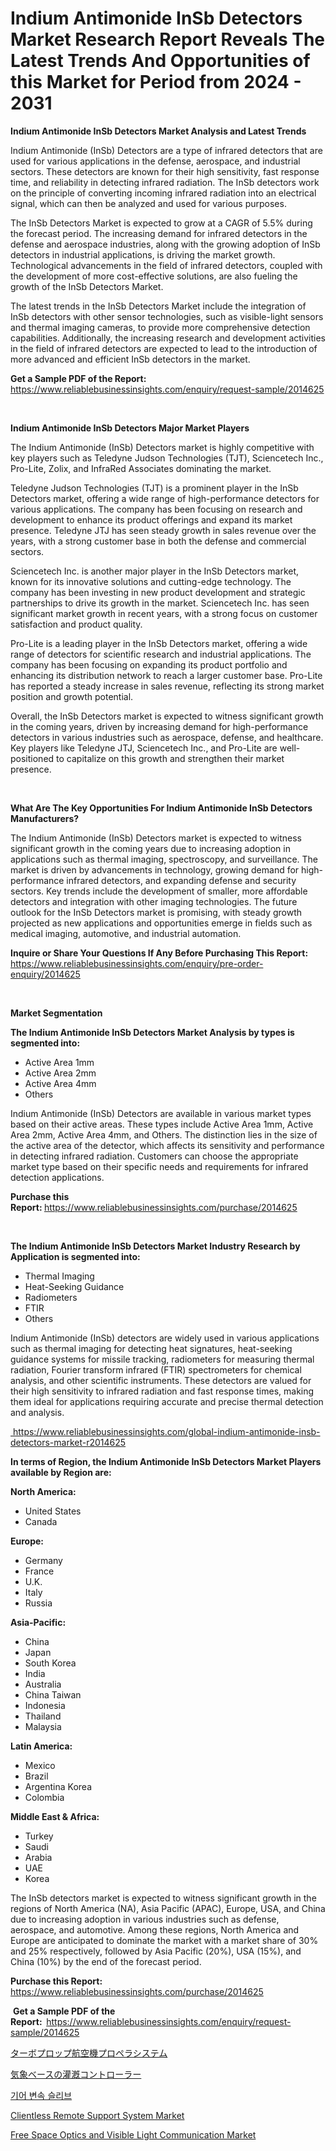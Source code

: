 <p><h1>Indium Antimonide InSb Detectors Market Research Report Reveals The Latest Trends And Opportunities of this Market for Period from 2024 - 2031</h1></p><p><strong>Indium Antimonide InSb Detectors Market Analysis and Latest Trends</strong></p>
<p><p>Indium Antimonide (InSb) Detectors are a type of infrared detectors that are used for various applications in the defense, aerospace, and industrial sectors. These detectors are known for their high sensitivity, fast response time, and reliability in detecting infrared radiation. The InSb detectors work on the principle of converting incoming infrared radiation into an electrical signal, which can then be analyzed and used for various purposes.</p><p>The InSb Detectors Market is expected to grow at a CAGR of 5.5% during the forecast period. The increasing demand for infrared detectors in the defense and aerospace industries, along with the growing adoption of InSb detectors in industrial applications, is driving the market growth. Technological advancements in the field of infrared detectors, coupled with the development of more cost-effective solutions, are also fueling the growth of the InSb Detectors Market.</p><p>The latest trends in the InSb Detectors Market include the integration of InSb detectors with other sensor technologies, such as visible-light sensors and thermal imaging cameras, to provide more comprehensive detection capabilities. Additionally, the increasing research and development activities in the field of infrared detectors are expected to lead to the introduction of more advanced and efficient InSb detectors in the market.</p></p>
<p><strong>Get a Sample PDF of the Report:&nbsp;</strong> <a href="https://www.reliablebusinessinsights.com/enquiry/request-sample/2014625">https://www.reliablebusinessinsights.com/enquiry/request-sample/2014625</a></p>
<p>&nbsp;</p>
<p><strong>Indium Antimonide InSb Detectors Major Market Players</strong></p>
<p><p>The Indium Antimonide (InSb) Detectors market is highly competitive with key players such as Teledyne Judson Technologies (TJT), Sciencetech Inc., Pro-Lite, Zolix, and InfraRed Associates dominating the market. </p><p>Teledyne Judson Technologies (TJT) is a prominent player in the InSb Detectors market, offering a wide range of high-performance detectors for various applications. The company has been focusing on research and development to enhance its product offerings and expand its market presence. Teledyne JTJ has seen steady growth in sales revenue over the years, with a strong customer base in both the defense and commercial sectors.</p><p>Sciencetech Inc. is another major player in the InSb Detectors market, known for its innovative solutions and cutting-edge technology. The company has been investing in new product development and strategic partnerships to drive its growth in the market. Sciencetech Inc. has seen significant market growth in recent years, with a strong focus on customer satisfaction and product quality.</p><p>Pro-Lite is a leading player in the InSb Detectors market, offering a wide range of detectors for scientific research and industrial applications. The company has been focusing on expanding its product portfolio and enhancing its distribution network to reach a larger customer base. Pro-Lite has reported a steady increase in sales revenue, reflecting its strong market position and growth potential.</p><p>Overall, the InSb Detectors market is expected to witness significant growth in the coming years, driven by increasing demand for high-performance detectors in various industries such as aerospace, defense, and healthcare. Key players like Teledyne JTJ, Sciencetech Inc., and Pro-Lite are well-positioned to capitalize on this growth and strengthen their market presence.</p></p>
<p>&nbsp;</p>
<p><strong>What Are The Key Opportunities For Indium Antimonide InSb Detectors Manufacturers?</strong></p>
<p><p>The Indium Antimonide (InSb) Detectors market is expected to witness significant growth in the coming years due to increasing adoption in applications such as thermal imaging, spectroscopy, and surveillance. The market is driven by advancements in technology, growing demand for high-performance infrared detectors, and expanding defense and security sectors. Key trends include the development of smaller, more affordable detectors and integration with other imaging technologies. The future outlook for the InSb Detectors market is promising, with steady growth projected as new applications and opportunities emerge in fields such as medical imaging, automotive, and industrial automation.</p></p>
<p><strong>Inquire or Share Your Questions If Any Before Purchasing This Report:</strong> <a href="https://www.reliablebusinessinsights.com/enquiry/pre-order-enquiry/2014625">https://www.reliablebusinessinsights.com/enquiry/pre-order-enquiry/2014625</a></p>
<p>&nbsp;</p>
<p><strong>Market Segmentation</strong></p>
<p><strong>The Indium Antimonide InSb Detectors Market Analysis by types is segmented into:</strong></p>
<p><ul><li>Active Area 1mm</li><li>Active Area 2mm</li><li>Active Area 4mm</li><li>Others</li></ul></p>
<p><p>Indium Antimonide (InSb) Detectors are available in various market types based on their active areas. These types include Active Area 1mm, Active Area 2mm, Active Area 4mm, and Others. The distinction lies in the size of the active area of the detector, which affects its sensitivity and performance in detecting infrared radiation. Customers can choose the appropriate market type based on their specific needs and requirements for infrared detection applications.</p></p>
<p><strong>Purchase this Report:&nbsp;</strong><a href="https://www.reliablebusinessinsights.com/purchase/2014625">https://www.reliablebusinessinsights.com/purchase/2014625</a></p>
<p>&nbsp;</p>
<p><strong>The Indium Antimonide InSb Detectors Market Industry Research by Application is segmented into:</strong></p>
<p><ul><li>Thermal Imaging</li><li>Heat-Seeking Guidance</li><li>Radiometers</li><li>FTIR</li><li>Others</li></ul></p>
<p><p>Indium Antimonide (InSb) detectors are widely used in various applications such as thermal imaging for detecting heat signatures, heat-seeking guidance systems for missile tracking, radiometers for measuring thermal radiation, Fourier transform infrared (FTIR) spectrometers for chemical analysis, and other scientific instruments. These detectors are valued for their high sensitivity to infrared radiation and fast response times, making them ideal for applications requiring accurate and precise thermal detection and analysis.</p></p>
<p><a href="https://www.reliablebusinessinsights.com/global-indium-antimonide-insb-detectors-market-r2014625">&nbsp;https://www.reliablebusinessinsights.com/global-indium-antimonide-insb-detectors-market-r2014625</a></p>
<p><strong>In terms of Region, the Indium Antimonide InSb Detectors Market Players available by Region are:</strong></p>
<p>
    <p> <strong> North America: </strong>
        <ul>
            <li>United States</li>
            <li>Canada</li>
        </ul>
        </p> 
    <p> <strong> Europe: </strong>
        <ul>
            <li>Germany</li>
            <li>France</li>
            <li>U.K.</li>
            <li>Italy</li>
            <li>Russia</li>
        </ul>
        </p> 
    <p> <strong> Asia-Pacific: </strong>
        <ul>
            <li>China</li>
            <li>Japan</li>
            <li>South Korea</li>
            <li>India</li>
            <li>Australia</li>
            <li>China Taiwan</li>
            <li>Indonesia</li>
            <li>Thailand</li>
            <li>Malaysia</li>
        </ul>
        </p> 
    <p> <strong> Latin America: </strong>
        <ul>
            <li>Mexico</li>
            <li>Brazil</li>
            <li>Argentina Korea</li>
            <li>Colombia</li>
        </ul>
        </p> 
    <p> <strong> Middle East & Africa: </strong>
        <ul>
            <li>Turkey</li>
            <li>Saudi</li>
            <li>Arabia</li>
            <li>UAE</li>
            <li>Korea</li>
        </ul>
    </p>
    </p>
<p><p>The InSb detectors market is expected to witness significant growth in the regions of North America (NA), Asia Pacific (APAC), Europe, USA, and China due to increasing adoption in various industries such as defense, aerospace, and automotive. Among these regions, North America and Europe are anticipated to dominate the market with a market share of 30% and 25% respectively, followed by Asia Pacific (20%), USA (15%), and China (10%) by the end of the forecast period.</p></p>
<p><strong>Purchase this Report: </strong><a href="https://www.reliablebusinessinsights.com/purchase/2014625">https://www.reliablebusinessinsights.com/purchase/2014625</a></p>
<p>&nbsp;<strong>Get a Sample PDF of the Report:&nbsp;&nbsp;</strong><a href="https://www.reliablebusinessinsights.com/enquiry/request-sample/2014625">https://www.reliablebusinessinsights.com/enquiry/request-sample/2014625</a></p>
<p><strong></strong></p>
<p><p><a href="https://github.com/BrionnaBoyle/Market-Research-Report-List-1/blob/main/1752314118135.md">ターボプロップ航空機プロペラシステム</a></p><p><a href="https://medium.com/@rodhoppe07/%E6%AC%A1%E3%81%AE%E6%96%87%E7%AB%A0%E3%82%92%E6%97%A5%E6%9C%AC%E8%AA%9E%E3%81%AB%E8%A8%B3%E3%81%99%E3%81%A8-%E4%B8%96%E7%95%8C%E3%81%AE%E5%A4%A9%E5%80%99%E3%83%99%E3%83%BC%E3%82%B9%E3%81%AE%E7%81%8C%E6%BC%91%E3%82%B3%E3%83%B3%E3%83%88%E3%83%AD%E3%83%BC%E3%83%A9%E3%83%BC%E3%81%AE%E5%B8%82%E5%A0%B4%E8%A6%8F%E6%A8%A1%E3%81%A8%E3%82%B7%E3%82%A7%E3%82%A2%E5%88%86%E6%9E%90-%E8%A3%BD%E5%93%81%E3%82%BF%E3%82%A4%E3%83%97%E5%88%A5-%E3%82%A2%E3%83%97%E3%83%AA%E3%82%B1%E3%83%BC%E3%82%B7%E3%83%A7%E3%83%B3%E5%88%A5-%E5%9C%B0%E5%9F%9F%E5%88%A5-%E4%BA%88%E6%B8%AC-2024%E5%B9%B4-2031%E5%B9%B4-4b250a26862e">気象ベースの灌漑コントローラー</a></p><p><a href="https://medium.com/@jerrodhilll68/2024%EB%85%84%EB%B6%80%ED%84%B0-2031%EB%85%84%EA%B9%8C%EC%A7%80-%EC%9D%98-cagr%EB%A1%9C-%ED%99%95%EC%9E%A5%EB%90%98%EB%8A%94-%EA%B8%B0%EC%96%B4-%EC%8B%9C%ED%94%84%ED%8A%B8-%EC%8A%AC%EB%A6%AC%EB%B8%8C-%EC%8B%9C%EC%9E%A5-%EA%B7%9C%EB%AA%A8%EC%97%90-%EB%8C%80%ED%95%9C-%ED%86%B5%EC%B0%B0%EB%A0%A5-514621985a45">기어 변속 슬리브</a></p><p><a href="https://github.com/LibbySpencer2018/Market-Research-Report-List-1/blob/main/clientless-remote-support-system-market.md">Clientless Remote Support System Market</a></p><p><a href="https://github.com/amapolalg/Market-Research-Report-List-1/blob/main/free-space-optics-and-visible-light-communication-market.md">Free Space Optics and Visible Light Communication Market</a></p></p>